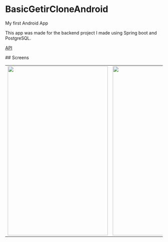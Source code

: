 # BasicGetirCloneAndroid
My first Android App

This app was made for the backend project I made using Spring boot and PostgreSQL.


<p><a href="https://github.com/engingulek/ForBasicGetirClone">API</a></p>
## Screens

 <table style"float:right;">
 <tr>
   <td> <image width="320" height="540" src = "https://github.com/user-attachments/assets/c287adc2-aead-4b17-a8e9-94fc5e30f01b"> </td>
   <td>  <image width="320" height="540" src = "https://github.com/user-attachments/assets/0d222611-0aa6-4369-bbbd-80351836bb77">   </td>
   <td>  <image width="320" height="540" src = "https://github.com/user-attachments/assets/d831b357-6594-4427-8df8-14084423cb38">   </td>

 </tr>

 </table>
